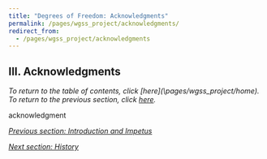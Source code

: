 ```yaml
---
title: "Degrees of Freedom: Acknowledgments"
permalink: /pages/wgss_project/acknowledgments/
redirect_from: 
  - /pages/wgss_project/acknowledgments
---
```

## III. Acknowledgments
*To return to the table of contents, click [here](\pages/wgss_project/home\). To return to the previous section, click [here](\pages/wgss_project/intro/).*

acknowledgment

*[Previous section: Introduction and Impetus](\pages/wgss_project/intro/)*

*[Next section: History](\pages/wgss_project/history/)*